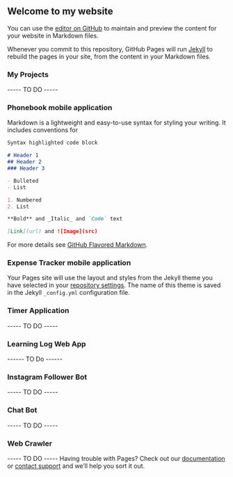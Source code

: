 ## Welcome to my website

You can use the [editor on GitHub](https://github.com/mayank4kathuria/hoodieCoder.io/edit/master/index.md) to maintain and preview the content for your website in Markdown files.

Whenever you commit to this repository, GitHub Pages will run [Jekyll](https://jekyllrb.com/) to rebuild the pages in your site, from the content in your Markdown files.
### My Projects
----- TO DO -----
### Phonebook mobile application

Markdown is a lightweight and easy-to-use syntax for styling your writing. It includes conventions for

```markdown
Syntax highlighted code block

# Header 1
## Header 2
### Header 3

- Bulleted
- List

1. Numbered
2. List

**Bold** and _Italic_ and `Code` text

[Link](url) and ![Image](src)
```

For more details see [GitHub Flavored Markdown](https://guides.github.com/features/mastering-markdown/).

### Expense Tracker mobile application

Your Pages site will use the layout and styles from the Jekyll theme you have selected in your [repository settings](https://github.com/mayank4kathuria/hoodieCoder.io/settings). The name of this theme is saved in the Jekyll `_config.yml` configuration file.

### Timer Application
 ----- TO DO -----
 
### Learning Log Web App
------ TO Do ------

### Instagram Follower Bot
----- TO DO -----

### Chat Bot
----- TO DO -----

### Web Crawler
----- TO DO -----
Having trouble with Pages? Check out our [documentation](https://help.github.com/categories/github-pages-basics/) or [contact support](https://github.com/contact) and we’ll help you sort it out.
